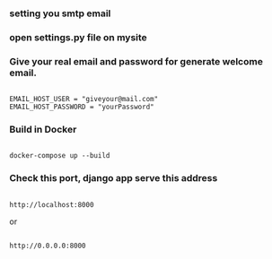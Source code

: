 

### setting you smtp email
### open settings.py file on mysite
### Give your real email and password for generate welcome email.

```

EMAIL_HOST_USER = "giveyour@mail.com"
EMAIL_HOST_PASSWORD = "yourPassword" 

```

### Build in Docker
```

docker-compose up --build

```




### Check this port, django app serve this address

```

http://localhost:8000

```
or 

```

http://0.0.0.0:8000

```